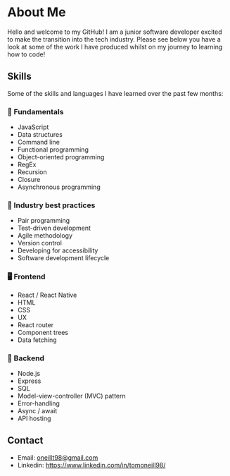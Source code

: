 # About Me

Hello and welcome to my GitHub! I am a junior software developer excited to make the transition into the tech industry. Please see below you have a look at some of the work I have produced whilst on my journey to learning how to code! 

## Skills

Some of the skills and languages I have learned over the past few months:

### 👾 Fundamentals
- JavaScript
- Data structures
- Command line
- Functional programming
- Object-oriented programming
- RegEx
- Recursion
- Closure
- Asynchronous programming

### 👔 Industry best practices 
- Pair programming
- Test-driven development
- Agile methodology
- Version control
- Developing for accessibility
- Software development lifecycle

### 🖥️ Frontend
- React / React Native
- HTML 
- CSS
- UX
- React router
- Component trees
- Data fetching

### 💾 Backend
- Node.js
- Express
- SQL
- Model-view-controller (MVC) pattern
- Error-handling
- Async / await
- API hosting

## Contact
  - Email: oneillt98@gmail.com
  - Linkedin: https://www.linkedin.com/in/tomoneill98/

<!---
Tomoneill98/Tomoneill98 is a ✨ special ✨ repository because its `README.md` (this file) appears on your GitHub profile.
You can click the Preview link to take a look at your changes.
--->
